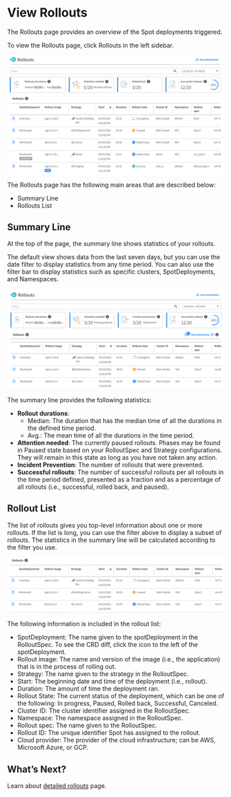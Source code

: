 # View Rollouts

The Rollouts page provides an overview of the Spot deployments triggered.

To view the Rollouts page, click Rollouts in the left sidebar.

<img src="/ocean-cd/_media/tutorials-rollouts-01.png" />

The Rollouts page has the following main areas that are described below:
- Summary Line
- Rollouts List

## Summary Line

At the top of the page, the summary line shows statistics of your rollouts.

The default view shows data from the last seven days, but you can use the date filter to display statistics from any time period. You can also use the filter bar to display statistics such as specific clusters, SpotDeployments, and Namespaces.

<img src="/ocean-cd/_media/tutorials-rollouts-05.png" />

The summary line provides the following statistics:
* **Rollout durations**:  
  - Median: The duration that has the median time of all the durations in the defined time period.
  - Avg.: The mean time of all the durations in the time period.
* **Attention needed**: The currently paused rollouts. Phases may be found in Paused state based on your RolloutSpec and Strategy configurations. They will remain in this state as long as you have not taken any action.
* **Incident Prevention**: The number of rollouts that were prevented.
* **Successful rollouts**: The number of successful rollouts per all rollouts in the time period defined, presented as a fraction and as a percentage of all rollouts (i.e., successful, rolled back, and paused).

## Rollout List

 The list of rollouts gives you top-level information about one or more rollouts. If the list is long, you can use the filter above to display a subset of rollouts. The statistics in the summary line will be calculated according to the filter you use.

<img src="/ocean-cd/_media/tutorials-rollouts-03.png" />

The following information is included in the rollout list:
* SpotDeployment: The name given to the spotDeployment in the RolloutSpec. To see the CRD diff, click the icon to the left of the spotDeployment.
* Rollout image: The name and version of the image (i.e., the application) that is in the process of rolling out.
* Strategy: The name given to the strategy in the RolloutSpec.
* Start: The beginning date and time of the deployment (i.e., rollout).
* Duration: The amount of time the deployment ran.
* Rollout State: The current status of the deployment, which can be one of the following: In progress, Paused, Rolled back, Successful, Canceled.
* Cluster ID: The cluster identifier assigned in the RolloutSpec.
* Namespace: The namespace assigned in the RolloutSpec.
* Rollout spec: The name given to the RolloutSpec.
* Rollout ID: The unique identifier Spot has assigned to the rollout.
* Cloud provider: The provider of the cloud infrastructure; can be AWS, Microsoft Azure, or GCP.

## What’s Next?

Learn about [detailed rollouts](ocean-cd/tutorials/view-rollouts/detailed-rollout) page.
